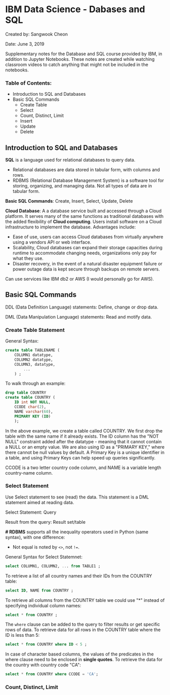 # IBM Data Science - Dabases and SQL

Created by: Sangwook Cheon

Date: June 3, 2019

Supplementary notes for the Database and SQL course provided by IBM, in addition to Jupyter Notebooks. These notes are created while watching classroom videos to catch anything that might not be included in the notebooks.

### Table of Contents:

- Introduction to SQL and Databases
- Basic SQL Commands
  - Create Table
  - Select
  - Count, Distinct, Limit
  - Insert
  - Update
  - Delete

## Introduction to SQL and Databases

**SQL** is a language used for relational databases to query data.

- Relational databases are data stored in tabular form, with columns and rows.
- RDBMS (Relational Database Management System) is a software tool for storing, organizing, and managing data. Not all types of data are in tabular form.

**Basic SQL Commands**: Create, Insert, Select, Update, Delete

**Cloud Database**: A a database service built and accessed through a Cloud platform. It serves many of the same functions as traditional databases with the added flexibility of **Cloud computing**. Users install software on a Cloud infrastructure to implement the database. Advantages include:

- Ease of use, users can access Cloud databases from virtually anywhere using a vendors API or web interface. 
- Scalability, Cloud databases can expand their storage capacities during runtime to accommodate changing needs, organizations only pay for what they use. 
- Disaster recovery, in the event of a natural disaster equipment failure or power outage data is kept secure through backups on remote servers.

Can use services like IBM db2 or AWS (I would personally go for AWS).



## Basic SQL Commands

DDL (Data Definition Language) statements: Define, change or drop data.

DML (Data Manipulation Language) statements: Read and motify data.

### Create Table Statement

General Syntax:

```sql
create table TABLENAME (
    COLUMN1 datatype,
    COLUMN2 datatype,
    COLUMN3, datatype,
        ...
    ) ;
```

To walk through an example:

```sql
drop table COUNTRY
create table COUNTRY (
    ID int NOT NULL,
    CCODE char(2),
    NAME varchar(60),
    PRIMARY KEY (ID)
    );
```

In the above example, we create a table called COUNTRY. We first drop the table with the same name if it already exists. The ID column has the "NOT NULL" constraint added after the datatype - meaning that it cannot contain a NULL or an empty value. We are also using ID as a "PRIMARY KEY," where there cannot be null values by default. A Primary Key is a unique identifier in a table, and using Primary Keys can help speed up queries significantly.

CCODE is a two letter country code column, and NAME is a variable length country-name column.  



### Select Statement

Use Select statement to see (read) the data. This statement is a DML statement aimed at reading data.

Select Statement: Query

Result from the query: Result set/table

**# RDBMS** supports all the inequality operators used in Python (same syntax), with one difference:

- Not equal is noted by ```<>```, not ```!=```.

General Syntax for Select Statemnet:

```sql
select COLUMN1, COLUMN2, ... from TABLE1 ;
```

To retrieve a list of all country names and their IDs from the COUNTRY table:

```sql
select ID, NAME from COUNTRY ;
```

To retrieve all columns from the COUNTRY table we could use "*" instead of specifying individual column names:

```sql
select * from COUNTRY ;
```

The ```where``` clause can be added to the query to filter results or get specific rows of data. To retrieve data for all rows in the COUNTRY table where the ID is less than 5:

```sql
select * from COUNTRY where ID < 5 ;
```

In case of character based columns, the values of the predicates in the where clause need to be enclosed in **single quotes**. To retrieve the data for the country with country code "CA":

```sql
select * from COUNTRY where CCODE = 'CA'; 
```



### Count, Distinct, Limit



